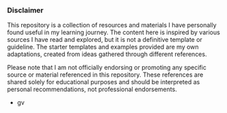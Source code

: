 ### Disclaimer

This repository is a collection of resources and materials I have personally found useful in my learning journey. The content here is inspired by various sources I have read and explored, but it is not a definitive template or guideline. The starter templates and examples provided are my own adaptations, created from ideas gathered through different references.

Please note that I am not officially endorsing or promoting any specific source or material referenced in this repository. These references are shared solely for educational purposes and should be interpreted as personal recommendations, not professional endorsements.

- gv
